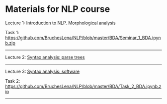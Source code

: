 # Materials for NLP course

Lecture 1: [Introduction to NLP. Morphological analysis](https://github.com/BruchesLena/NLP/blob/master/Lecture_1.pdf)

Task 1: https://github.com/BruchesLena/NLP/blob/master/BDA/Seminar_1_BDA.ipynb.zip

---

Lecture 2: [Syntax analysis: parse trees](https://github.com/BruchesLena/NLP/blob/master/Lecture_2.pdf)

---

Lecture 3: [Syntax analysis: software](https://github.com/BruchesLena/NLP/blob/master/Lecture_3.pdf)

Task 2: https://github.com/BruchesLena/NLP/blob/master/BDA/Task_2_BDA.ipynb.zip

---
